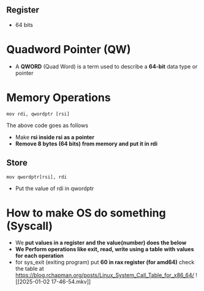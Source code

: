 ## Register
- 64 bits 

# Quadword Pointer (QW)
- A **QWORD** (Quad Word) is a term used to describe a **64-bit** data type or pointer

# Memory Operations
```
mov rdi, qwordptr [rsi]
```

The above code goes as follows
- Make **rsi inside rsi as a pointer**
- **Remove 8 bytes (64 bits) from memory and put it in rdi**

## Store

```
mov qwordptr[rsi], rdi 
```
- Put the value of rdi in qwordptr

# How to make OS do something (Syscall)
- We **put values in a register and the value(number) does the below**  
- **We Perform operations like exit, read, write using a table with values for each operation**
- for sys_exit (exiting program) put **60 in rax register (for amd64)** check the table at 
  https://blog.rchapman.org/posts/Linux_System_Call_Table_for_x86_64/ 
  ![[2025-01-02 17-46-54.mkv]]
  